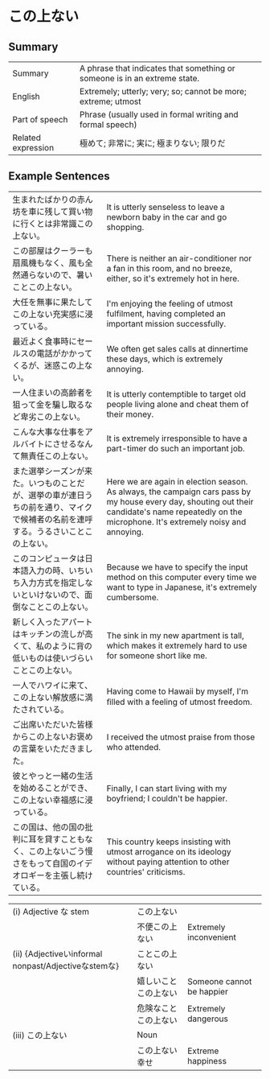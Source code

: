 # この上ない

## Summary

<table><tr>   <td>Summary</td>   <td>A phrase that indicates that something or someone is in an extreme state.</td></tr><tr>   <td>English</td>   <td>Extremely; utterly; very; so; cannot be more; extreme; utmost</td></tr><tr>   <td>Part of speech</td>   <td>Phrase (usually used in formal writing and formal speech)</td></tr><tr>   <td>Related expression</td>   <td>極めて; 非常に; 実に; 極まりない; 限りだ</td></tr></table>

## Example Sentences

<table><tr>   <td>生まれたばかりの赤ん坊を車に残して買い物に行くとは非常識この上ない。</td>   <td>It is utterly senseless to leave a newborn baby in the car and go shopping.</td></tr><tr>   <td>この部屋はクーラーも扇風機もなく、風も全然通らないので、暑いことこの上ない。</td>   <td>There is neither an air-conditioner nor a fan in this room, and no breeze, either, so it's extremely hot in here.</td></tr><tr>   <td>大任を無事に果たしてこの上ない充実感に浸っている。</td>   <td>I'm enjoying the feeling of utmost fulfilment, having completed an important mission successfully.</td></tr><tr>   <td>最近よく食事時にセールスの電話がかかってくるが、迷惑この上ない。</td>   <td>We often get sales calls at dinnertime these days, which is extremely annoying.</td></tr><tr>   <td>一人住まいの高齢者を狙って金を騙し取るなど卑劣この上ない。</td>   <td>It is utterly contemptible to target old people living alone and cheat them of their money.</td></tr><tr>   <td>こんな大事な仕事をアルバイトにさせるなんて無責任この上ない。</td>   <td>It is extremely irresponsible to have a part-timer do such an important job.</td></tr><tr>   <td>また選挙シーズンが来た。いつものことだが、選挙の車が連日うちの前を通り、マイクで候補者の名前を連呼する。うるさいことこの上ない。</td>   <td>Here we are again in election season. As always, the campaign cars pass by my house every day, shouting out their candidate's name repeatedly on the microphone. It's extremely noisy and annoying.</td></tr><tr>   <td>このコンピュータは日本語入力の時、いちいち入力方式を指定しないといけないので、面倒なことこの上ない。</td>   <td>Because we have to specify the input method on this computer every time we want to type in Japanese, it's extremely cumbersome.</td></tr><tr>   <td>新しく入ったアパートはキッチンの流しが高くて、私のように背の低いものは使いづらいことこの上ない。</td>   <td>The sink in my new apartment is tall, which makes it extremely hard to use for someone short like me.</td></tr><tr>   <td>一人でハワイに来て、この上ない解放感に満たされている。</td>   <td>Having come to Hawaii by myself, I'm ﬁlled with a feeling of utmost freedom.</td></tr><tr>   <td>ご出席いただいた皆様からこの上ないお褒めの言葉をいただきました。</td>   <td>I received the utmost praise from those who attended.</td></tr><tr>   <td>彼とやっと一緒の生活を始めることができ、この上ない幸福感に浸っている。</td>   <td>Finally, I can start living with my boyfriend; I couldn't be happier.</td></tr><tr>   <td>この国は、他の国の批判に耳を貸すこともなく、この上ないごう慢さをもって自国のイデオロギーを主張し続けている。</td>   <td>This country keeps insisting with utmost arrogance on its ideology without paying attention to other countries' criticisms.</td></tr></table>

<table class="table"><tbody><tr class="tr head"><td class="td"><span class="numbers">(i)</span> <span class="bold">Adjective な stem</span></td><td class="td"><span class="concept">この上ない</span></td><td class="td"></td></tr><tr class="tr"><td class="td"></td><td class="td"><span>不便</span><span class="concept">この上ない</span></td><td class="td"><span>Extremely inconvenient</span></td></tr><tr class="tr head"><td class="td"><span class="numbers">(ii)</span> <span class="bold">{Adjectiveいinformal nonpast/Adjectiveなstemな}</span></td><td class="td"><span>こと</span><span class="concept">この上ない</span></td><td class="td"></td></tr><tr class="tr"><td class="td"></td><td class="td"><span>嬉しいこと</span><span class="concept">この上ない</span></td><td class="td"><span>Someone cannot be happier</span></td></tr><tr class="tr"><td class="td"></td><td class="td"><span>危険なこと</span><span class="concept">この上ない</span></td><td class="td"><span>Extremely dangerous</span></td></tr><tr class="tr head"><td class="td"><span class="numbers">(iii)</span> <span class="concept">この上ない</span></td><td class="td"><span>Noun</span></td><td class="td"></td></tr><tr class="tr"><td class="td"></td><td class="td"><span class="concept">この上ない</span><span>幸せ</span></td><td class="td"><span>Extreme happiness</span></td></tr></tbody></table>

